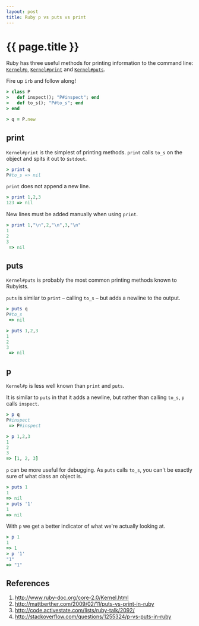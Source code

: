 ```yaml
---
layout: post
title: Ruby p vs puts vs print
---
```


# {{ page.title }}

Ruby has three useful methods for printing information to the command line:
[`Kernel#p`](http://ruby-doc.org/core-2.0/Kernel.html#method-i-p), [`Kernel#print`](http://ruby-doc.org/core-2.0/Kernel.html#method-i-print) and [`Kernel#puts`](http://ruby-doc.org/core-2.0/Kernel.html#method-i-puts).

Fire up `irb` and follow along!

```ruby
> class P
>   def inspect(); "P#inspect"; end
>   def to_s(); "P#to_s"; end
> end

> q = P.new
```

## print

`Kernel#print` is the simplest of printing methods. `print` calls `to_s` on the
object and spits it out to `$stdout`.

```ruby
> print q
P#to_s => nil
```

`print` does not append a new line.

```ruby
> print 1,2,3
123 => nil
```

New lines must be added manually when using `print`.

```ruby
> print 1,"\n",2,"\n",3,"\n"
1
2
3
 => nil
```

## puts

`Kernel#puts` is probably the most common printing methods known to Rubyists.

`puts` is similar to `print` – calling `to_s` – but adds a newline to the output.

```ruby
> puts q
P#to_s
 => nil

> puts 1,2,3
1
2
3
 => nil
```

## p

`Kernel#p` is less well known than `print` and `puts`.

It is similar to `puts` in that it adds a newline, but rather than calling `to_s`, `p` calls `inspect`.

```ruby
> p q
P#inspect
 => P#inspect

> p 1,2,3
1
2
3
=> [1, 2, 3]
```

`p` can be more useful for debugging. As `puts` calls `to_s`, you can't be exactly sure of what class an object is.

```ruby
> puts 1
1
=> nil
> puts '1'
1
=> nil
```

With `p` we get a better indicator of what we're actually looking at.

```ruby
> p 1
1
=> 1
> p '1'
"1"
=> "1"
```

## References

1. <http://www.ruby-doc.org/core-2.0/Kernel.html>
1. <http://mattberther.com/2009/02/11/puts-vs-print-in-ruby>
1. <http://code.activestate.com/lists/ruby-talk/2092/>
1. <http://stackoverflow.com/questions/1255324/p-vs-puts-in-ruby>
